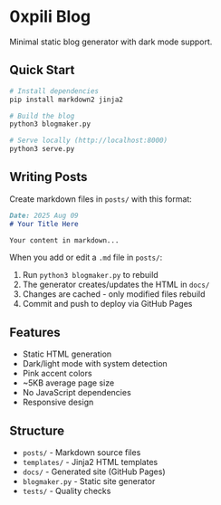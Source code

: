 # 0xpili Blog

Minimal static blog generator with dark mode support.

## Quick Start

```bash
# Install dependencies
pip install markdown2 jinja2

# Build the blog
python3 blogmaker.py

# Serve locally (http://localhost:8000)
python3 serve.py
```

## Writing Posts

Create markdown files in `posts/` with this format:

```markdown
Date: 2025 Aug 09
# Your Title Here

Your content in markdown...
```

When you add or edit a `.md` file in `posts/`:
1. Run `python3 blogmaker.py` to rebuild
2. The generator creates/updates the HTML in `docs/`
3. Changes are cached - only modified files rebuild
4. Commit and push to deploy via GitHub Pages

## Features

- Static HTML generation
- Dark/light mode with system detection
- Pink accent colors
- ~5KB average page size
- No JavaScript dependencies
- Responsive design

## Structure

- `posts/` - Markdown source files
- `templates/` - Jinja2 HTML templates
- `docs/` - Generated site (GitHub Pages)
- `blogmaker.py` - Static site generator
- `tests/` - Quality checks